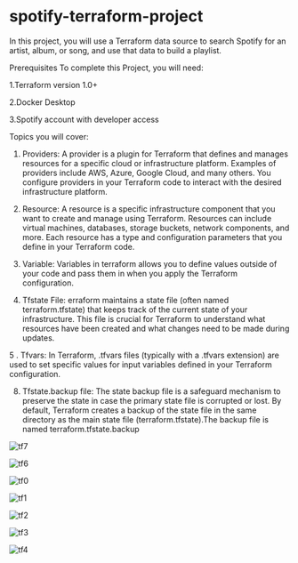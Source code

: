 # spotify-terraform-project


In this project, you will use a Terraform data source to search Spotify for an artist, album, or song, and use that data to build a playlist.

Prerequisites
To complete this Project, you will need:

1.Terraform version 1.0+

2.Docker Desktop

3.Spotify account with developer access

Topics you will cover:

1. Providers: A provider is a plugin for Terraform that defines and manages resources for a specific cloud or infrastructure platform. Examples of providers include AWS, Azure, Google Cloud, and many others. You configure providers in your Terraform code to interact with the desired infrastructure platform.
   
2. Resource: A resource is a specific infrastructure component that you want to create and manage using Terraform. Resources can include virtual machines, databases, storage buckets, network components, and more. Each resource has a type and configuration parameters that you define in your Terraform code.
  
3. Variable: Variables in terraform allows you to define values outside of your code and pass them in when you apply the Terraform configuration.

4. Tfstate File: erraform maintains a state file (often named terraform.tfstate) that keeps track of the current state of your infrastructure. This file is crucial for Terraform to understand what resources have been created and what changes need to be made during updates.
   
5 . Tfvars: In Terraform, .tfvars files (typically with a .tfvars extension) are used to set specific values for input variables defined in your Terraform configuration.

8. Tfstate.backup file: The state backup file is a safeguard mechanism to preserve the state in case the primary state file is corrupted or lost.     By default, Terraform creates a backup of the state file in the same directory as the main state file (terraform.tfstate).The backup file is named terraform.tfstate.backup




![tf7](https://github.com/user-attachments/assets/fc71a9c0-571c-472f-b515-d83d23bb279f)

![tf6](https://github.com/user-attachments/assets/fdead81a-0849-4a8a-a30a-d0d7b78d093d)

![tf0](https://github.com/user-attachments/assets/6807085b-9a2d-436b-8ed2-590161fbc8eb)

![tf1](https://github.com/user-attachments/assets/054900c1-264b-43a8-8d21-867aa5d1d169)

![tf2](https://github.com/user-attachments/assets/8741a303-c602-4e56-b8b6-d07ce9369359)

![tf3](https://github.com/user-attachments/assets/4456ce8a-da45-44c9-88eb-e356364cbbe0)

![tf4](https://github.com/user-attachments/assets/942f1f0d-30e5-4246-878b-051f8d5b8f1c)

